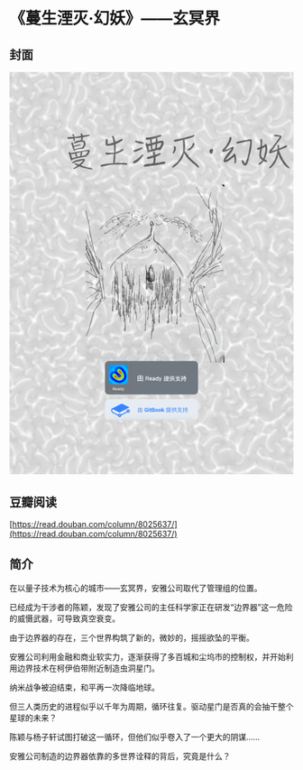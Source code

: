 # 《蔓生湮灭·幻妖》——玄冥界

## 封面

![](../.gitbook/assets/3%20%281%29.png)

## 豆瓣阅读

[https://read.douban.com/column/8025637/](https://read.douban.com/column/8025637/)

## 简介

在以量子技术为核心的城市——玄冥界，安雅公司取代了管理组的位置。

已经成为干涉者的陈颖，发现了安雅公司的主任科学家正在研发“边界器”这一危险的威慑武器，可导致真空衰变。

由于边界器的存在，三个世界构筑了新的，微妙的，摇摇欲坠的平衡。

安雅公司利用金融和商业软实力，逐渐获得了多百城和尘坞市的控制权，并开始利用边界技术在柯伊伯带附近制造虫洞星门。

纳米战争被迫结束，和平再一次降临地球。

但三人类历史的进程似乎以千年为周期，循环往复。驱动星门是否真的会抽干整个星球的未来？

陈颖与杨子轩试图打破这一循环，但他们似乎卷入了一个更大的阴谋……

安雅公司制造的边界器依靠的多世界诠释的背后，究竟是什么？

